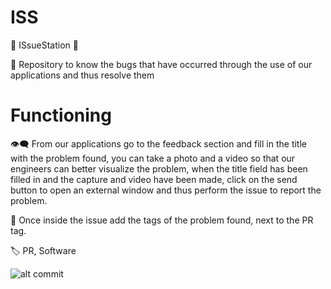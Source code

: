 # ISS

🚀 ISsueStation 🚀 

📮 Repository to know the bugs that have occurred through the use of our applications and thus resolve them

# Functioning

👁️‍🗨️  From our applications go to the feedback section and fill in the title with the problem found, you can take a photo and a video so that our engineers can better
visualize the problem, when the title field has been filled in and the capture and video have been made, click on the send button to open an external window and thus perform the issue to report the problem.


📝 Once inside the issue add the tags of the problem found, next to the PR tag.

🏷️ PR, Software

![alt commit](https://img.shields.io/github/issues-search/jmt1/trial_travis?label=%20ISS%20%2FVeronteApp&logo=github&logoColor=white&query=is%3Aopen%20is%3Aissue%20label%3Abug&style=for-the-badge)


              
